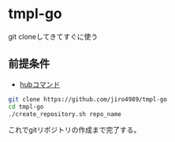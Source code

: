 # tmpl-go

git cloneしてきてすぐに使う

## 前提条件

- [hubコマンド](https://github.com/github/hub)

```bash
git clone https://github.com/jiro4989/tmpl-go
cd tmpl-go
./create_repository.sh repo_name
```

これでgitリポジトリの作成まで完了する。
